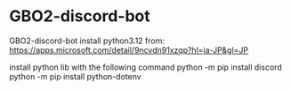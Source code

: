 # GBO2-discord-bot
GBO2-discord-bot
install python3.12 from: https://apps.microsoft.com/detail/9ncvdn91xzqp?hl=ja-JP&gl=JP

install python lib with the following command
python -m pip install discord
python -m pip install python-dotenv